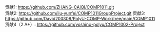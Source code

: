 贡献1: https://github.com/ZHANG-CAIQI/COMP1011.git  
贡献2: https://github.com/liu-yunfei/COMP1011GroupProject.git
贡献3: https://github.com/David200308/PolyU-COMP-Work/tree/main/COMP1011
贡献4（2 A+）: https://github.com/yoshino-polyu/COMP1002-Project
